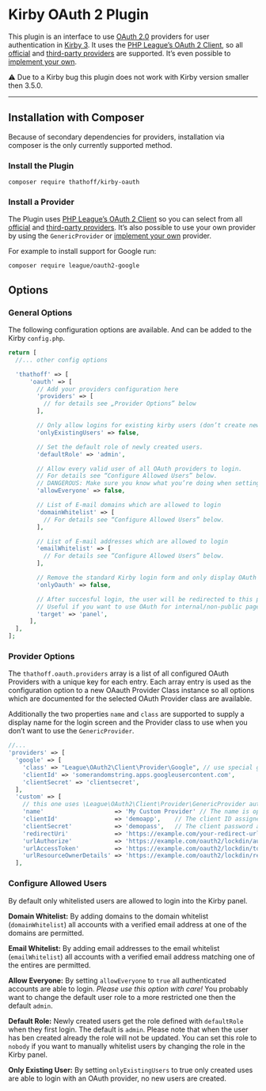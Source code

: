 # Kirby OAuth 2 Plugin

This plugin is an interface to use  [OAuth 2.0](http://oauth.net/2/) providers for user authentication in [Kirby 3](https://getkirby.com). It uses the [PHP League’s OAuth 2 Client](https://oauth2-client.thephpleague.com/), so all [official](https://oauth2-client.thephpleague.com/providers/league/) and [third-party providers](https://oauth2-client.thephpleague.com/providers/thirdparty/) are supported. It’s even possible to [implement your own](https://oauth2-client.thephpleague.com/providers/implementing/).

⚠️ Due to a Kirby bug this plugin does not work with Kirby version smaller then 3.5.0.

---

## Installation with Composer

Because of secondary dependencies for providers, installation via composer is the only currently supported method.

### Install the Plugin
```
composer require thathoff/kirby-oauth
```

### Install a Provider

The Plugin uses [PHP League’s OAuth 2 Client](https://oauth2-client.thephpleague.com/) so you can select from all [official](https://oauth2-client.thephpleague.com/providers/league/) and [third-party providers](https://oauth2-client.thephpleague.com/providers/thirdparty/). It’s also possible to use your own provider by using the `GenericProvider` or [implement your own](https://oauth2-client.thephpleague.com/providers/implementing/) provider.

For example to install support for Google run:

```
composer require league/oauth2-google
```

## Options

### General Options

The following configuration options are available. And can be added to the Kirby `config.php`.

```php
return [
  //... other config options

  'thathoff' => [
      'oauth' => [
        // Add your providers configuration here
        'providers' => [
          // for details see „Provider Options” below
        ],

        // Only allow logins for existing kirby users (don’t create new users)
        'onlyExistingUsers' => false,

        // Set the default role of newly created users.
        'defaultRole' => 'admin',

        // Allow every valid user of all OAuth providers to login.
        // For details see “Configure Allowed Users” below.
        // DANGEROUS: Make sure you know what you’re doing when setting this to true!
        'allowEveryone' => false,

        // List of E-mail domains which are allowed to login
        'domainWhitelist' => [
          // For details see “Configure Allowed Users” below.
        ],

        // List of E-mail addresses which are allowed to login
        'emailWhitelist' => [
          // For details see “Configure Allowed Users” below.
        ],

        // Remove the standard Kirby login form and only display OAuth options.
        'onlyOauth' => false,

        // After succesful login, the user will be redirected to this page.
        // Useful if you want to use OAuth for internal/non-public pages.
        'target' => 'panel',
      ],
  ],
];
```

### Provider Options

The `thathoff.oauth.providers` array is a list of all configured OAuth Providers with a unique key for each entry. Each array entry is used as the configuration option to a new OAauth Provider Class instance so all options which are documented for the selected OAuth Provider class are available.

Additionally the two properties `name` and `class` are supported to supply a display name for the login screen and the Provider class to use when you don’t want to use the `GenericProvider`.

```php
//...
'providers' => [
  'google' => [
    'class' => "League\OAuth2\Client\Provider\Google", // use special google class from league/oauth2-google
    'clientId' => 'somerandomstring.apps.googleusercontent.com',
    'clientSecret' => 'clientsecret',
  ],
  'custom' => [
    // this one uses \League\OAuth2\Client\Provider\GenericProvider automatically
    'name'                    => 'My Custom Provider' // The name is optional
    'clientId'                => 'demoapp',    // The client ID assigned to you by the provider
    'clientSecret'            => 'demopass',   // The client password assigned to you by the provider
    'redirectUri'             => 'https://example.com/your-redirect-url/',
    'urlAuthorize'            => 'https://example.com/oauth2/lockdin/authorize',
    'urlAccessToken'          => 'https://example.com/oauth2/lockdin/token',
    'urlResourceOwnerDetails' => 'https://example.com/oauth2/lockdin/resource'
  ],
```

### Configure Allowed Users

By default only whitelisted users are allowed to login into the Kirby panel.

**Domain Whitelist:** By adding domains to the domain whitelist (`domainWhitelist`) all accounts with a verified email address at one of the domains are permitted.

**Email Whitelist:** By adding email addresses to the email whitelist (`emailWhitelist`) all accounts with a verified email address matching one of the entires are permitted.

**Allow Everyone:** By setting `allowEveryone` to `true` all authenticated accounts are able to login. *Please use this option with care!* You probably want to change the default user role to a more restricted one then the default `admin`.

**Default Role:** Newly created users get the role defined with `defaultRole` when they first login. The default is `admin`. Please note that when the user has ben created already the role will not be updated. You can set this role to `nobody` if you want to manually whitelist users by changing the role in the Kirby panel.

**Only Existing User:** By setting `onlyExistingUsers` to true only created uses are able to login with an OAuth provider, no new users are created.
